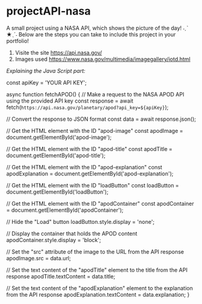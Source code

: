 # projectAPI-nasa
A small project using a NASA API, which shows the picture of the day! ˗ˏˋ ★ˎˊ˗
Below are the steps you can take to include this project in your portfolio!

1. Visite the site https://api.nasa.gov/
2. Images used https://www.nasa.gov/multimedia/imagegallery/iotd.html

*Explaining the Java Script part:*


const apiKey = 'YOUR API KEY';

async function fetchAPOD() {
  // Make a request to the NASA APOD API using the provided API key
  const response = await fetch(`https://api.nasa.gov/planetary/apod?api_key=${apiKey}`);
  
  // Convert the response to JSON format
  const data = await response.json();
  
  // Get the HTML element with the ID "apod-image"
  const apodImage = document.getElementById('apod-image');
  
  // Get the HTML element with the ID "apod-title"
  const apodTitle = document.getElementById('apod-title');
  
  // Get the HTML element with the ID "apod-explanation"
  const apodExplanation = document.getElementById('apod-explanation');
  
  // Get the HTML element with the ID "loadButton"
  const loadButton = document.getElementById('loadButton');
  
  // Get the HTML element with the ID "apodContainer"
  const apodContainer = document.getElementById('apodContainer');
  
  // Hide the "Load" button
  loadButton.style.display = 'none';
  
  // Display the container that holds the APOD content
  apodContainer.style.display = 'block';

  // Set the "src" attribute of the image to the URL from the API response
  apodImage.src = data.url;
  
  // Set the text content of the "apodTitle" element to the title from the API response
  apodTitle.textContent = data.title;
  
  // Set the text content of the "apodExplanation" element to the explanation from the API response
  apodExplanation.textContent = data.explanation;
}
